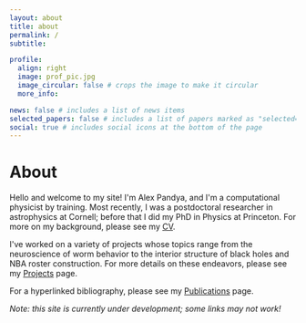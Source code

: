 ```yaml
---
layout: about
title: about
permalink: /
subtitle:

profile:
  align: right
  image: prof_pic.jpg
  image_circular: false # crops the image to make it circular
  more_info:

news: false # includes a list of news items
selected_papers: false # includes a list of papers marked as "selected={true}"
social: true # includes social icons at the bottom of the page
---
```


# About

Hello and welcome to my site!  I'm Alex Pandya, and I'm a computational physicist by training.  Most recently, I was a postdoctoral researcher in astrophysics at Cornell; before that I did my PhD in Physics at Princeton.  For more on my background, please see my <a href="https://aapandy2.github.io/cv/">CV</a>.

I've worked on a variety of projects whose topics range from the neuroscience of worm behavior to the interior structure of black holes and NBA roster construction.  For more details on these endeavors, please see my <a href="https://aapandy2.github.io/projects/">Projects</a> page.  

For a hyperlinked bibliography, please see my <a href="https://aapandy2.github.io/publications/">Publications</a> page.

_Note: this site is currently under development; some links may not work!_
